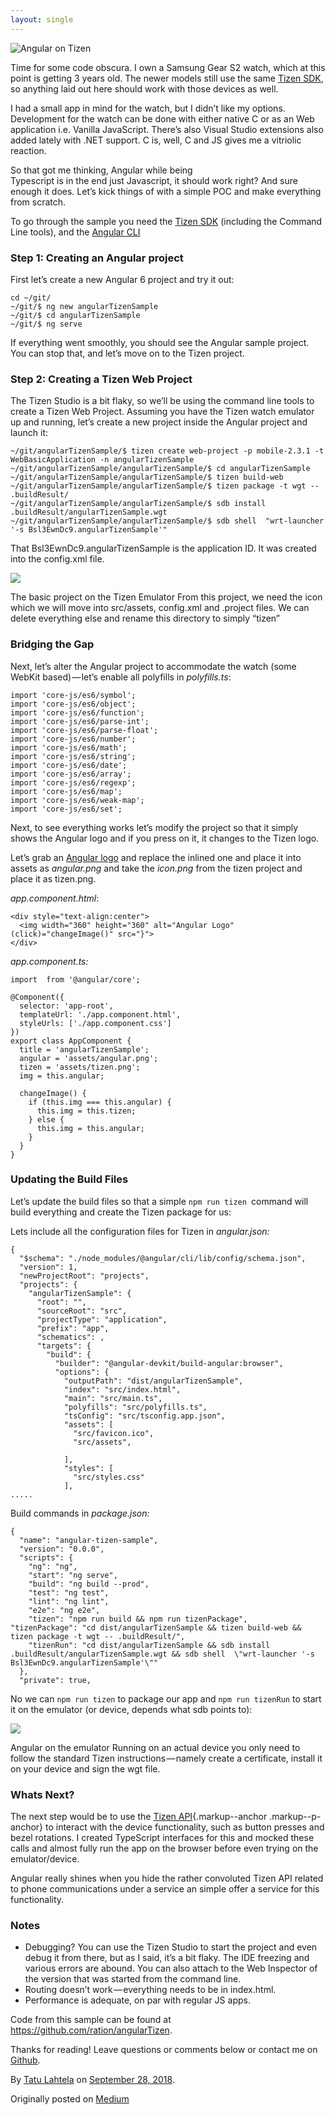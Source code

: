 ```yaml
---
layout: single
---
```


![Angular on Tizen](angular_tizen.jpg)

Time for some code obscura. I own a Samsung Gear S2 watch, which at this
point is getting 3 years old. The newer models still use the same [Tizen
SDK](https://developer.tizen.org/),
so anything laid out here should work with those devices as well.

I had a small app in mind for the watch, but I didn’t like my options.
Development for the watch can be done with either native C or as an Web
application i.e. Vanilla JavaScript. There’s also Visual Studio
extensions also added lately with .NET support. C is, well, C and JS
gives me a vitriolic reaction.

So that got me thinking, Angular while being
Typescript is in the end just Javascript, it should work right? And sure
enough it does. Let’s kick things of with a simple POC and make
everything from scratch.

To go through the sample you need the [Tizen
SDK](https://developer.tizen.org)
(including the Command Line tools), and the [Angular
CLI](https://cli.angular.io/)

### Step 1: Creating an Angular project 

First let’s create a new Angular 6 project and try it out:

``` 
cd ~/git/
~/git/$ ng new angularTizenSample
~/git/$ cd angularTizenSample
~/git/$ ng serve
```

If everything went smoothly, you should see the Angular sample project.
You can stop that, and let’s move on to the Tizen project.

### Step 2: Creating a Tizen Web Project 

The Tizen Studio is a bit flaky, so we’ll be using the command line
tools to create a Tizen Web Project. Assuming you have the Tizen watch
emulator up and running, let’s create a new project inside the Angular
project and launch it:

``` 
~/git/angularTizenSample/$ tizen create web-project -p mobile-2.3.1 -t WebBasicApplication -n angularTizenSample
~/git/angularTizenSample/angularTizenSample/$ cd angularTizenSample
~/git/angularTizenSample/angularTizenSample/$ tizen build-web
~/git/angularTizenSample/angularTizenSample/$ tizen package -t wgt -- .buildResult/
~/git/angularTizenSample/angularTizenSample/$ sdb install .buildResult/angularTizenSample.wgt
~/git/angularTizenSample/angularTizenSample/$ sdb shell  "wrt-launcher '-s Bsl3EwnDc9.angularTizenSample'"
```

That Bsl3EwnDc9.angularTizenSample is the application ID. It was created
into the config.xml file.

![](emulator.png)

The basic project on the Tizen Emulator
From this project, we need the icon which we will move into src/assets,
config.xml and .project files. We can delete everything else and rename
this directory to simply “tizen”

### Bridging the Gap 

Next, let’s alter the Angular project to accommodate the watch (some
WebKit based) — let’s enable all polyfills in *polyfills.ts*:

``` 
import 'core-js/es6/symbol';
import 'core-js/es6/object';
import 'core-js/es6/function';
import 'core-js/es6/parse-int';
import 'core-js/es6/parse-float';
import 'core-js/es6/number';
import 'core-js/es6/math';
import 'core-js/es6/string';
import 'core-js/es6/date';
import 'core-js/es6/array';
import 'core-js/es6/regexp';
import 'core-js/es6/map';
import 'core-js/es6/weak-map';
import 'core-js/es6/set';
```

Next, to see everything works let’s modify the project so that it simply
shows the Angular logo and if you press on it, it changes to the Tizen
logo.

Let’s grab an [Angular
logo](https://angular.io/presskit)
and replace the inlined one and place it into assets as *angular.png*
and take the *icon.png* from the tizen project and place it as
tizen.png.

*app.component.html*:

``` 
<div style="text-align:center">
  <img width="360" height="360" alt="Angular Logo" (click)="changeImage()" src="}">
</div>
```

*app.component.ts:*

``` 
import  from '@angular/core';

@Component({
  selector: 'app-root',
  templateUrl: './app.component.html',
  styleUrls: ['./app.component.css']
})
export class AppComponent {
  title = 'angularTizenSample';
  angular = 'assets/angular.png';
  tizen = 'assets/tizen.png';
  img = this.angular;

  changeImage() {
    if (this.img === this.angular) {
      this.img = this.tizen;
    } else {
      this.img = this.angular;
    }
  }
}
```

### Updating the Build Files 

Let’s update the build files so that a simple
`npm run tizen `command will build
everything and create the Tizen package for us:

Lets include all the configuration files for Tizen in *angular.json:*

``` 
{
  "$schema": "./node_modules/@angular/cli/lib/config/schema.json",
  "version": 1,
  "newProjectRoot": "projects",
  "projects": {
    "angularTizenSample": {
      "root": "",
      "sourceRoot": "src",
      "projectType": "application",
      "prefix": "app",
      "schematics": ,
      "targets": {
        "build": {
          "builder": "@angular-devkit/build-angular:browser",
          "options": {
            "outputPath": "dist/angularTizenSample",
            "index": "src/index.html",
            "main": "src/main.ts",
            "polyfills": "src/polyfills.ts",
            "tsConfig": "src/tsconfig.app.json",
            "assets": [
              "src/favicon.ico",
              "src/assets",
              
            ],
            "styles": [
              "src/styles.css"
            ],
.....
```

Build commands in *package.json:*

``` 
{
  "name": "angular-tizen-sample",
  "version": "0.0.0",
  "scripts": {
    "ng": "ng",
    "start": "ng serve",
    "build": "ng build --prod",
    "test": "ng test",
    "lint": "ng lint",
    "e2e": "ng e2e",
    "tizen": "npm run build && npm run tizenPackage",      "tizenPackage": "cd dist/angularTizenSample && tizen build-web && tizen package -t wgt -- .buildResult/",
    "tizenRun": "cd dist/angularTizenSample && sdb install .buildResult/angularTizenSample.wgt && sdb shell  \"wrt-launcher '-s Bsl3EwnDc9.angularTizenSample'\""
  },
  "private": true,
```

No we can `npm run tizen` to package our
app and `npm run tizenRun` to start it on
the emulator (or device, depends what sdb points to):

![](angular_emulator.png)


Angular on the emulator
Running on an actual device you only need to follow the standard Tizen
instructions — namely create a certificate, install it on your device
and sign the wgt file. 

### Whats Next? 

The next step would be to use the [Tizen
API](https://developer.tizen.org/ko/development/api-references/web-application?redirect=/dev-guide/4.0.0/org.tizen.web.apireference/html/device_api/mobile/tizen/tizen.html){.markup--anchor
.markup--p-anchor} to interact with the device functionality, such as
button presses and bezel rotations. I created TypeScript interfaces for
this and mocked these calls and almost fully run the app on the browser
before even trying on the emulator/device.

Angular really shines when you hide the rather convoluted Tizen API
related to phone communications under a service an simple offer a
service for this functionality.

### Notes 

-   Debugging? You can use the Tizen Studio to start the project and
    even debug it from there, but as I said, it’s a bit flaky. The IDE
    freezing and various errors are abound. You can also attach to the
    Web Inspector of the version that was started from the command line.
-   Routing doesn’t work — everything needs to be in index.html.
-   Performance is adequate, on par with regular JS apps.

Code from this sample can be found at
<https://github.com/ration/angularTizen>.

Thanks for reading! Leave questions or comments below or contact me on
[Github](https://github.com/ration/).

By [Tatu Lahtela](https://medium.com/@lahtela) on
[September 28, 2018](https://medium.com/p/cd7d788fef95).

Originally posted on [Medium](https://medium.com/@lahtela/writing-a-tizen-watch-application-with-angular-6-cd7d788fef95)

